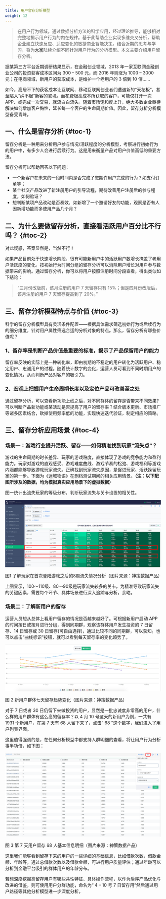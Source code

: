 ```yaml
---
title: 用户留存分析模型
weight: 12
---
```

> 在用户行为领域，通过数据分析方法的科学应用，经过理论推导，能够相对完整地揭示用户行为的内在规律。基于此帮助企业实现多维交叉分析，帮助企业建立快速反应、适应变化的敏捷商业智能决策。结合近期的思考与学习，将为[大家](https://www.w3cdoc.com)陆续介绍不同针对用户行为的分析模型。本文主要介绍用户留存分析。

据某第三方平台近期调研结果显示，在金融创业领域，2013 年一家互联网金融创业公司的投资获客成本区间为 300 – 500 元，而 2016 年则涨为 1000 – 3000 元；在电商领域，新用户的获取成本，是维护一个老用户的 3 倍到 10 倍……

如今，高居不下的获客成本让互联网、移动互联网创业者们遭遇新的“天花板”，甚至陷入“纳不起”新客的窘境。而花费极高成本所获取的客户，可能仅打开一次APP、或完成一次交易，就流白白流失。随着市场饱和度上升，绝大多数企业亟待解决如何增加客户黏性，延长每一个客户的生命周期价值。因此，留存分析分析模型备受青睐。

## 一、什么是留存分析 {#toc-1}

留存分析是一种用来分析用户参与情况/活跃程度的分析模型，考察进行初始行为的用户中，有多少人会进行后续行为。这是用来衡量产品对用户价值高低的重要方法。

留存分析可以帮助回答以下问题：

* 一个新客户在未来的一段时间内是否完成了您期许用户完成的行为？如支付订单等；
* 某个社交产品改进了新注册用户的引导流程，期待改善用户注册后的参与程度，如何验证？
* 想判断某项产品改动是否奏效，如新增了一个邀请好友的功能，观察是否有人因新增功能而多使用产品几个月？

## 二、为什么要做留存分析，直接看活跃用户百分比不行吗？ {#toc-2}

对此疑惑，答案显然是，当然不行！

如果产品目前处于快速增长阶段，很有可能新用户中的活跃用户数增长掩盖了老用户活跃度的变化。按初始行为时间分组的留存分析可以消除用户增长对用户参与数据带来的影响。通过留存分析，你可以将用户按照注册时间分段查看，得出类似如下结论：

> “三月份改版前，该月注册的用户 7 天留存只有 15%；但是四月份改版后，该月注册的用户 7 天留存提高到了 20%。”

## 三、留存分析模型特点与价值 {#toc-3}

科学的留存分析模型具有灵活条件配置——根据具体需求筛选初始行为或后续行为的细分维度，针对用户属性筛选合适的分析对象的特点。那么，留存分析有哪些价值呢？

### **1、留存率是判断产品价值最重要的标准，揭示了产品保留用户的能力**

留存率反映的实际上是一种转化率，即由初期的不稳定的用户转化为活跃用户、稳定用户、忠诚用户的过程。随着统计数字的变化，运营人员可看到不同时期用户的变化情况，从而判断产品对客户的吸引力。

### **2、宏观上把握用户生命周期长度以及定位产品可改善至之处**

通过留存分析，可以查看新功能上线之后，对不同群体的留存是否带来不同效果? 可以判断产品新功能或某活动是否提高了用户的留存率？结合版本更新、市场推广等诸多因素结合，砍掉使用频率低的功能，实现快速迭代验证，制定相应的策略。

## 三、留存分析应用场景 {#toc-4}

### **场景一：游戏行业提升活跃、留存——如何精准找到玩家“流失点”？**

游戏的生命周期的时长差异、玩家的游戏粘度，直接体现了游戏的竞争能力和盈利能力。玩家对游戏的直观感受、游戏难度曲线、游戏节奏的松弛、游戏福利等游戏内涵都能够导致游戏玩家流失。正确找到玩家流失原因，是促进玩家、活跃挽留玩家的第一步。下面为《迷城物语》在删档测试期间的相关应用情景。**（注：以下配图所涉及的数据，均为模拟真实应用场景下的虚拟数据）**

图一统计出流失玩家的等级分布，判断玩家流失与关卡设置的相关性。

![](/images/posts/2022-12-31-16-50-58.png)

图1 了解玩家在首次登陆游戏之后的8周流失情况分析（图片来源：神策数据产品）

上图显示，100～110级、80～90级是玩家流失较多的关卡。为精准导致玩家流失的关键因素，需要每个环节、具体场景进行深入追踪与分析，余略。

### **场景二：了解新用户的留存**

运营人员想从总体上看用户留存的情况是否越来越好了。可根据新用户启动 APP 的时间按日或按月进行分组，得到同期群，观察该群体用户发生投资的 7 日留存、14 日留存或 30 日留存(可自由选择)，通过比较不同的同期群，可以获知。也可以点击“曲线标识”按钮，就可以看到每天留存率的变化趋势了。

![](/images/posts/2022-12-31-16-51-11.png)

图 2 新用户群体七天留存趋势变化（图片来源：神策数据产品）

对于 7 日或者 30 日仍留下来做投资的用户，显然是一批忠诚度非常高的用户，什么样的用户群体有这么高的留存率？以 4 月 10 号这天的新用户为例，一共有 1931 个新用户，在第 7 天有 68 人留下来了，点击“ 68 ”这个数字，[我们](https://www.w3cdoc.com)进入了用户列表界面。

这里值得强调的是，在任何分析模型中都支持人群明细的查看，将让用户行为分析事半功倍，如下图：

![](/images/posts/2022-12-31-16-51-19.png)

图 3 第 7 天用户留存 68 人基本信息明细（图片来源：神策数据产品）

这里[我们](https://www.w3cdoc.com)能够看到留存下来的用户的一些详细的基础信息，比如借款次数，借款金额、年龄等，通过总借款次数以及借款金额，可进行用户质量评估；通过年龄可以分析到金融平台吸引的群体用户的年龄分布。

若想深度挖掘高留存用户有哪些共性特征、具体操作流程，以作为后序产品优化与改进的借鉴，则可使用用户分群功能，命名为“ 4 – 10 号 7 日留存用”然后通过用户路径等其他分析模型进一步深度分析。
